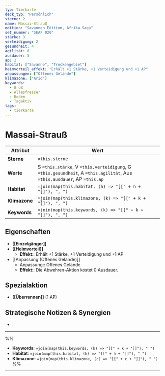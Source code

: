 ```yaml
---
typ: Tierkarte
deck_typ: "Persönlich"
sterne: 2
name: Massai-Strauß
edition: "Savannen Edition, Afrika Saga"
set_nummer: "SEAF 020"
stärke: 3
verteidigung: 2
gesundheit: 4
agilität: 6
ausdauer: 5
ap: 2
habitat: ["Savanne", "Trockengebiet"]
heimvorteil_effekt: "Erhält +1 Stärke, +1 Verteidigung und +1 AP"
anpassungen: ["Offenes Gelände"]
klimazone: ["Arid"]
keywords:
  - Groß
  - Allesfresser
  - Boden
  - Tagaktiv
tags:
  - tierkarte
---
```


# Massai-Strauß

| Attribut | Wert |
|---|---|
| **Sterne** | `=this.sterne` |
| **Werte** | S `=this.stärke`, V `=this.verteidigung`, G `=this.gesundheit`, A `=this.agilität`, Aus `=this.ausdauer`, AP `=this.ap` |
| **Habitat** | `=join(map(this.habitat, (h) => "[[" + h + "]]"), ", ")` |
| **Klimazone**| `=join(map(this.klimazone, (k) => "[[" + k + "]]"), ", ")` |
| **Keywords** | `=join(map(this.keywords, (k) => "[[" + k + "]]"), ", ")` |

## Eigenschaften

- **[[Einzelgänger]]**
- **[[Heimvorteil]]**
	- **Effekt**:: Erhält +1 Stärke, +1 Verteidigung und +1 AP
- [[Anpassung (Offenes Gelände)]]
	- Anpassung:: Offenes Gelände
	- **Effekt**:: Die Abwehren-Aktion kostet 0 Ausdauer.

## Spezialaktion

- **[[Überrennen]]** (1 AP)

## Strategische Notizen & Synergien

-
---
%%
- **Keywords**: `=join(map(this.keywords, (k) => "[[" + k + "]]"), " ")`
- **Habitat**: `=join(map(this.habitat, (h) => "[[" + h + "]]"), " ")`
- **Klimazone**: `=join(map(this.klimazone, (c) => "[[" + c + "]]"), " ")`
%%
--- 